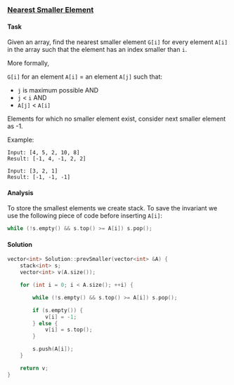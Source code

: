 ### [Nearest Smaller Element][1]

#### Task

Given an array, find the nearest smaller element `G[i]` for every element `A[i]` in the array such that the element has an index smaller than `i`.

More formally,

`G[i]` for an element `A[i]` = an element `A[j]` such that:  
- `j` is maximum possible AND
- `j` < `i` AND
- `A[j]` < `A[i]`  

Elements for which no smaller element exist, consider next smaller element as -1.

Example:

```
Input: [4, 5, 2, 10, 8]
Result: [-1, 4, -1, 2, 2]

Input: [3, 2, 1]
Result: [-1, -1, -1]
```

#### Analysis

To store the smallest elements we create stack. To save the invariant we use the following piece of code before inserting `A[i]`:

```cpp
while (!s.empty() && s.top() >= A[i]) s.pop();
```

#### Solution

```cpp
vector<int> Solution::prevSmaller(vector<int> &A) {
    stack<int> s;
    vector<int> v(A.size());

    for (int i = 0; i < A.size(); ++i) {

        while (!s.empty() && s.top() >= A[i]) s.pop();

        if (s.empty()) {
            v[i] = -1;
        } else {
            v[i] = s.top();
        }

        s.push(A[i]);
    }

    return v;
}
```

[1]: https://www.interviewbit.com/problems/nearest-smaller-element/
